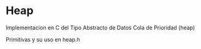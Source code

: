 # Heap
Implementacion en C del Tipo Abstracto de Datos Cola de Prioridad (heap)

Primitivas y su uso en heap.h
